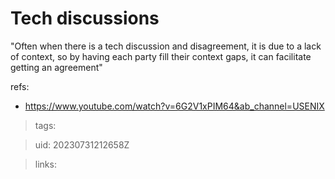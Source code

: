# Tech discussions

"Often when there is a tech discussion and disagreement, it is due to a lack of
context, so by having each party fill their context gaps, it can facilitate
getting an agreement"

refs:
- https://www.youtube.com/watch?v=6G2V1xPIM64&ab_channel=USENIX

> tags: 

> uid: 20230731212658Z

> links: 

